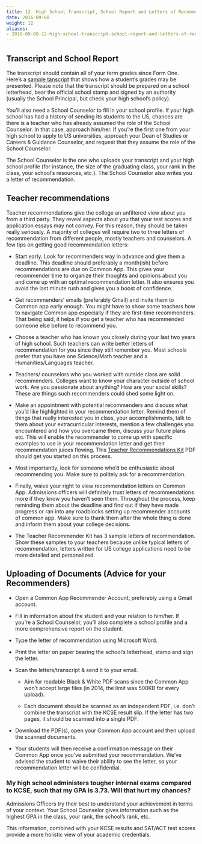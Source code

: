 ```yaml
---
title: 12. High School Transcript, School Report and Letters of Recommendation
date: 2016-09-08
weight: 12
aliases:
- 2016-09-08-12-high-school-transcript-school-report-and-letters-of-recommendation/
---
```


## Transcript and School Report

The transcript should contain all of your term grades since Form One. Here’s a [sample tanscript](https://drive.google.com/open?id=0BxcN6nrpsXL6Rk9LYlF5dnNVb28) that shows how a student’s grades may be presented. Please note that the transcript should be prepared on a school letterhead, bear the official school stamp and signed by an authority (usually the School Principal, but check your high school’s policy).

You’ll also need a School Counselor to fill in your school profile. If your high school has had a history of sending its students to the US, chances are there is a teacher who has already assumed the role of the School Counselor. In that case, approach him/her. If you’re the first one from your high school to apply to US universities, approach your Dean of Studies or Careers & Guidance Counselor, and request that they assume the role of the School Counselor.

The School Counselor is the one who uploads your transcript and your high school profile (for instance, the size of the graduating class, your rank in the class, your school’s resources, etc.). The School Counselor also writes you a letter of recommendation.

## Teacher recommendations

Teacher recommendations give the college an unfiltered view about you from a third party. They reveal aspects about you that your test scores and application essays may not convey. For this reason, they should be taken really seriously. A majority of colleges will require two to three letters of recommendation from different people, mostly teachers and counselors. A few tips on getting good recommendation letters:

* Start early. Look for recommenders way in advance and give them a deadline. This deadline should preferably a month(ish) before recommendations are due on Common App. This gives your recommender time to organize their thoughts and opinions about you and come up with an optimal recommendation letter. It also ensures you avoid the last minute rush and gives you a boost of confidence.

* Get recommenders’ emails (preferably Gmail) and invite them to Common app early enough. You might have to show some teachers how to navigate Common app especially if they are first-time recommenders. That being said, it helps if you get a teacher who has recommended someone else before to recommend you.

* Choose a teacher who has known you closely during your last two years of high school. Such teachers can write better letters of recommendation for you since they still remember you. Most schools prefer that you have one Science/Math teacher and a Humanities/Languages teacher.

* Teachers/ counselors who you worked with outside class are solid recommenders. Colleges want to know your character outside of school work. Are you passionate about anything? How are your social skills? These are things such recommenders could shed some light on.

* Make an appointment with potential recommenders and discuss what you’d like highlighted in your recommendation letter. Remind them of things that really interested you in class, your accomplishments,  talk to them about your extracurricular interests, mention a few challenges you encountered and how you overcame them, discuss your future plans etc. This will enable the recommender to come up with specific examples to use in your recommendation letter and get their recommendation juices flowing. This [Teacher Recommendations Kit](https://drive.google.com/open?id=0BxcN6nrpsXL6TW9fRzdzM0c4bWs) PDF should get you started on this process.

* Most importantly, look for someone who’d be enthusiastic about recommending you. Make sure to politely ask for a recommendation.

* Finally, waive your right to view recommendation letters on Common App. Admissions officers will definitely trust letters of recommendations more if they know you haven’t seen them. Throughout the process, keep reminding them about the deadline and find out if they have made progress or ran into any roadblocks setting up recommender accounts of common app. Make sure to thank them after the whole thing is done and inform them about your college decisions.

* The Teacher Recommender Kit has 3 sample letters of recommendation. Show these samples to your teachers because unlike typical letters of recommendation, letters written for US college applications need to be more detailed and personalized.

## Uploading of Documents (Advice for your Recommenders)

* Open a Common App Recommender Account, preferably using a Gmail account.

* Fill in information about the student and your relation to him/her. If you’re a School Counselor, you’ll also complete a school profile and a more comprehensive report on the student.

* Type the letter of recommendation using Microsoft Word.

* Print the letter on paper bearing the school’s letterhead, stamp and sign the letter.

* Scan the letters/transcript & send it to your email.

  * Aim for readable Black & White PDF scans since the Common App won’t accept large files (in 2014, the limit was 500KB for every upload).

  * Each document should be scanned as an independent PDF, i.e. don’t combine the transcript with the KCSE result slip. If the letter has two pages, it should be scanned into a single PDF.

* Download the PDF(s), open your Common App account and then upload the scanned documents.

* Your students will then receive a confirmation message on their Common App once you’ve submitted your recommendation. We’ve advised the student to waive their ability to see the letter, so your recommendation letter will be confidential.

### My high school administers tougher internal exams compared to KCSE, such that my GPA is 3.73. Will that hurt my chances?

Admissions Officers try their best to understand your achievement in terms of your context. Your School Counselor gives information such as the highest GPA in the class, your rank, the school’s rank, etc.

This information, combined with your KCSE results and SAT/ACT test scores provide a more holistic view of your academic credentials.
